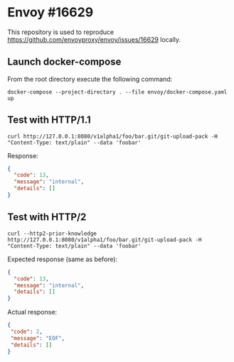 # Envoy #16629

This repository is used to reproduce https://github.com/envoyproxy/envoy/issues/16629 locally.

## Launch docker-compose

From the root directory execute the following command:

```
docker-compose --project-directory . --file envoy/docker-compose.yaml up
```

## Test with HTTP/1.1

```
curl http://127.0.0.1:8080/v1alpha1/foo/bar.git/git-upload-pack -H "Content-Type: text/plain" --data 'foobar'
```

Response:

```json
{
  "code": 13,
  "message": "internal",
  "details": []
}
```

## Test with HTTP/2

```
curl --http2-prior-knowledge http://127.0.0.1:8080/v1alpha1/foo/bar.git/git-upload-pack -H "Content-Type: text/plain" --data 'foobar'
```

Expected response (same as before):

```json
{
  "code": 13,
  "message": "internal",
  "details": []
}
```

Actual response:

```json
{
 "code": 2,
 "message": "EOF",
 "details": []
}
```


